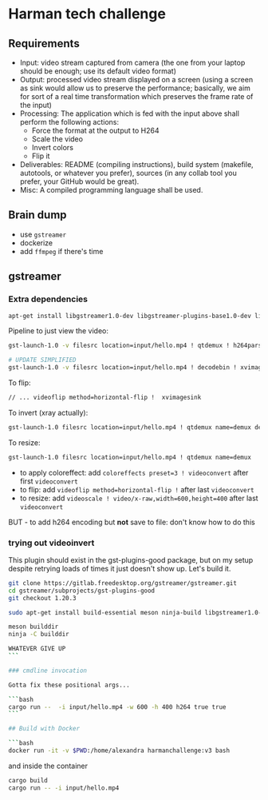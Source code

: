 # Harman tech challenge

## Requirements

- Input: video stream captured from camera (the one from your laptop should be enough; use its default video format)
- Output: processed video stream displayed on a screen (using a screen as sink would allow us to preserve the performance; basically, we aim for sort of a real time transformation which preserves the frame rate of the input)
- Processing: The application which is fed with the input above shall perform the following actions:
  - Force the format at the output to H264
  - Scale the video
  - Invert colors
  - Flip it
- Deliverables: README (compiling instructions), build system (makefile, autotools, or whatever you prefer), sources (in any collab tool you prefer, your GitHub would be great).
- Misc: A compiled programming language shall be used.

## Brain dump

- use `gstreamer`
- dockerize
- add `ffmpeg` if there's time

## gstreamer

### Extra dependencies

```bash
apt-get install libgstreamer1.0-dev libgstreamer-plugins-base1.0-dev libgstreamer-plugins-bad1.0-dev gstreamer1.0-plugins-base gstreamer1.0-plugins-good gstreamer1.0-plugins-bad gstreamer1.0-plugins-ugly gstreamer1.0-libav gstreamer1.0-tools gstreamer1.0-x gstreamer1.0-alsa gstreamer1.0-gl gstreamer1.0-gtk3 gstreamer1.0-qt5 gstreamer1.0-pulseaudio
```

Pipeline to just view the video:

```bash
gst-launch-1.0 -v filesrc location=input/hello.mp4 ! qtdemux ! h264parse ! avdec_h264 ! videoconvert ! xvimagesink

# UPDATE SIMPLIFIED
gst-launch-1.0 -v filesrc location=input/hello.mp4 ! decodebin ! xvimagesink
```

To flip:

```bash
// ... videoflip method=horizontal-flip !  xvimagesink
```

To invert (xray actually):

```bash
gst-launch-1.0 filesrc location=input/hello.mp4 ! qtdemux name=demux demux.video_0 ! avdec_h264 ! videoconvert ! coloreffects preset=3 ! videoconvert ! videoflip method=horizontal-flip ! xvimagesink
```

To resize:

```bash
gst-launch-1.0 filesrc location=input/hello.mp4 ! qtdemux name=demux   demux.video_0 ! avdec_h264 ! videoconvert ! coloreffects preset=3 ! videoconvert ! videoscale ! video/x-raw,width=600,height=400 ! videoflip method=horizontal-flip ! xvimagesink
```

- to apply coloreffect: add `coloreffects preset=3 ! videoconvert` after first `videoconvert`
- to flip: add `videoflip method=horizontal-flip !` after last `videoconvert`
- to resize: add `videoscale ! video/x-raw,width=600,height=400` after last `videoconvert`

BUT - to add h264 encoding but **not** save to file: don't know how to do this

### trying out videoinvert

This plugin should exist in the gst-plugins-good package, but on my setup despite retrying loads of times
it just doesn't show up. Let's build it.

````bash
git clone https://gitlab.freedesktop.org/gstreamer/gstreamer.git
cd gstreamer/subprojects/gst-plugins-good
git checkout 1.20.3

sudo apt-get install build-essential meson ninja-build libgstreamer1.0-dev libgstreamer-plugins-base1.0-dev

meson builddir
ninja -C builddir

WHATEVER GIVE UP
```

### cmdline invocation

Gotta fix these positional args...

```bash
cargo run --  -i input/hello.mp4 -w 600 -h 400 h264 true true
```

## Build with Docker

```bash
docker run -it -v $PWD:/home/alexandra harmanchallenge:v3 bash
````

and inside the container

```bash
cargo build
cargo run -- -i input/hello.mp4
```
